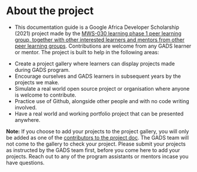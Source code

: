 # About the project

- This documentation guide is a Google Africa Developer Scholarship (2021) project made by the [MWS-030 learning phase 1 peer learning group, together with other interested learners and mentors from other peer learning groups](https://github.com/gads-projects/doc/blob/main/contributor.md). Contributions are welcome from any GADS learner or mentor. The project is built to help in the following areas:


* Create a project gallery where learners can display projects made during GADS program.
* Encourage ourselves and GADS learners in subsequent years by the projects we make.
* Simulate a real world open source project or organisation where anyone is welcome to contribute.
* Practice use of Github, alongside other people and with no code writing involved.
* Have a real world and working portfolio project that can be presented anywhere.

**Note:** If you choose to add your projects to the project gallery, you will only be added as one of the [contributors to the project doc](https://github.com/gads-projects/doc/blob/main/contributor.md). The GADS team will not come to the gallery to check your project. Please submit your projects as instructed by the GADS team first, before you come here to add your projects. Reach out to any of the program assistants or mentors incase you have questions.




